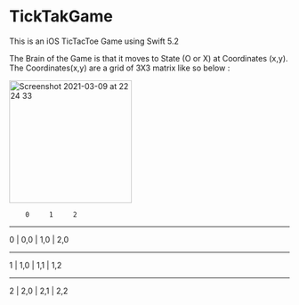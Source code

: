 # TickTakGame
This is an iOS TicTacToe Game using Swift 5.2

The Brain of the Game is that it moves to State (O or X) at Coordinates (x,y). 
The Coordinates(x,y) are a grid of 3X3 matrix like so below : 


<img width="220" alt="Screenshot 2021-03-09 at 22 24 33" src="https://user-images.githubusercontent.com/503469/110546500-7533c700-8126-11eb-8439-c5b397e2ba0f.png">





        0     1     2
   ____________________

0    | 0,0  | 1,0  | 2,0 
   ____________________

1    | 1,0  | 1,1  | 1,2   
   ____________________

2    | 2,0  | 2,1  | 2,2
